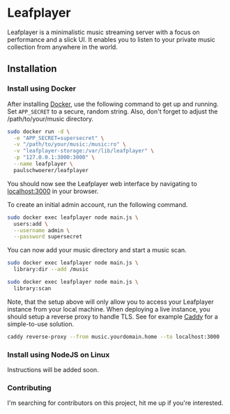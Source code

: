 # Leafplayer

Leafplayer is a minimalistic music streaming server with a focus on performance and a slick UI. It enables you to listen to your private music collection from anywhere in the world.

## Installation
### Install using Docker

After installing [Docker](https://docs.docker.com/get-docker/), use the following command to get up and running. Set `APP_SECRET` to a secure, random string. Also, don't forget to adjust the /path/to/your/music directory.

```sh
sudo docker run -d \
  -e "APP_SECRET=supersecret" \
  -v "/path/to/your/music:/music:ro" \
  -v "leafplayer-storage:/var/lib/leafplayer" \
  -p "127.0.0.1:3000:3000" \
  --name leafplayer \
  paulschwoerer/leafplayer
```

You should now see the Leafplayer web interface by navigating to [localhost:3000](http://localhost:3000) in your browser.

To create an initial admin account, run the following command.

```sh
sudo docker exec leafplayer node main.js \
  users:add \
  --username admin \
  --password supersecret
```

You can now add your music directory and start a music scan.

```sh
sudo docker exec leafplayer node main.js \
  library:dir --add /music

sudo docker exec leafplayer node main.js \
  library:scan
```

Note, that the setup above will only allow you to access your Leafplayer instance from your local machine. When deploying a live instance, you should setup a reverse proxy to handle TLS. See for example [Caddy](https://caddyserver.com/) for a simple-to-use solution.

```sh
caddy reverse-proxy --from music.yourdomain.home --to localhost:3000
```

### Install using NodeJS on Linux

Instructions will be added soon.

### Contributing

I'm searching for contributors on this project, hit me up if you're interested.
